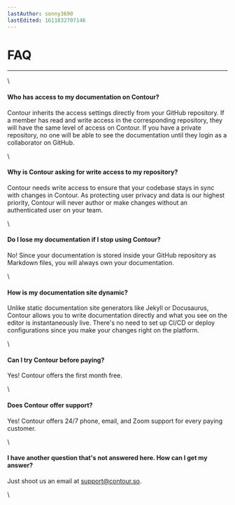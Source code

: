 ```yaml
---
lastAuthor: sonny3690
lastEdited: 1611832707146
---
```

# FAQ


---

\
#### Who has access to my documentation on Contour?

Contour inherits the access settings directly from your GitHub repository. If a member has read and write access in the corresponding repository, they will have the same level of access on Contour. If you have a private repository, no one will be able to see the documentation until they login as a collaborator on GitHub.

\
#### Why is Contour asking for write access to my repository?

Contour needs write access to ensure that your codebase stays in sync with changes in Contour. As protecting user privacy and data is our highest priority, Contour will never author or make changes without an authenticated user on your team.

\
#### Do I lose my documentation if I stop using Contour?

No! Since your documentation is stored inside your GitHub repository as Markdown files, you will always own your documentation.

\
#### How is my documentation site dynamic?

Unlike static documentation site generators like Jekyll or Docusaurus, Contour allows you to write documentation directly and what you see on the editor is instantaneously live. There's no need to set up CI/CD or deploy configurations since you make your changes right on the platform.

\
#### Can I try Contour before paying?

Yes! Contour offers the first month free.

\
#### Does Contour offer support?

Yes! Contour offers 24/7 phone, email, and Zoom support for every paying customer.

\
#### I have another question that's not answered here. How can I get my answer?

Just shoot us an email at [support@contour.so](mailto:support@contour.so).

\
